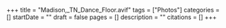 +++
title = "Madison,_TN_Dance_Floor.avif"
tags = ["Photos"]
categories = []
startDate = ""
draft = false
pages = []
description = ""
citations = []
+++
